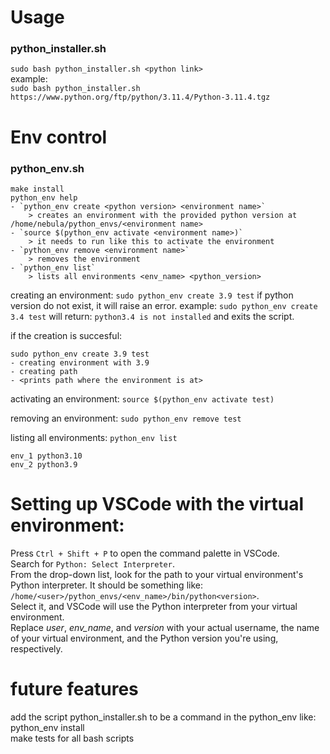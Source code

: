 # Usage


### python_installer.sh
``` sudo bash python_installer.sh <python link> ```
<br>
example:
<br>
``` sudo bash python_installer.sh https://www.python.org/ftp/python/3.11.4/Python-3.11.4.tgz ```

# Env control

### python_env.sh
```
make install
python_env help
- `python_env create <python version> <environment name>`
    > creates an environment with the provided python version at /home/nebula/python_envs/<environment name>
- `source $(python_env activate <environment name>)`
    > it needs to run like this to activate the environment
- `python_env remove <environment name>`
    > removes the environment
- `python_env list`
    > lists all environments <env_name> <python_version>
```

creating an environment:
```sudo python_env create 3.9 test```
if python version do not exist, it will raise an error.
example:
```sudo python_env create 3.4 test```
will return:
```python3.4 is not installed```
and exits the script.

if the creation is succesful:
```
sudo python_env create 3.9 test
- creating environment with 3.9
- creating path
- <prints path where the environment is at>
```

activating an environment:
``` source $(python_env activate test) ```

removing an environment:
``` sudo python_env remove test ```

listing all environments:
``` python_env list ```
<br>
```
env_1 python3.10
env_2 python3.9
```

# Setting up VSCode with the virtual environment:
Press `Ctrl + Shift + P` to open the command palette in VSCode.
<br>
Search for `Python: Select Interpreter`.
<br>
From the drop-down list, look for the path to your virtual environment's Python interpreter. It should be something like:
<br>
`/home/<user>/python_envs/<env_name>/bin/python<version>`.
<br>
Select it, and VSCode will use the Python interpreter from your virtual environment.
<br>
Replace *user*, *env_name*, and *version* with your actual username, the name of your virtual environment, and the Python version you're using, respectively.


# future features

add the script python_installer.sh to be a command in the python_env like:
<br>
python_env install <link>
<br>
make tests for all bash scripts
<br>
